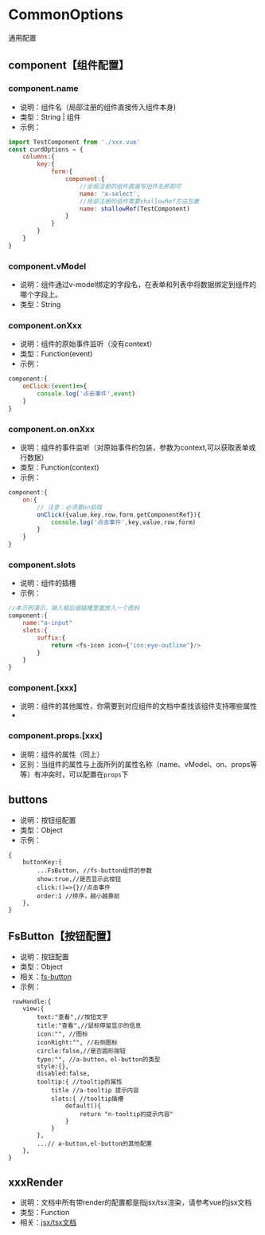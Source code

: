 # CommonOptions
通用配置

## component【组件配置】

### component.name
* 说明：组件名（局部注册的组件直接传入组件本身)
* 类型：String | 组件
* 示例： 
```js
import TestComponent from './xxx.vue'
const curdOptions = {
    columns:{
        key:{
            form:{
                component:{
                    //全局注册的组件直接写组件名称即可
                    name: 'a-select',
                    //局部注册的组件需要shallowRef方法包裹
                    name: shallowRef(TestComponent)
                }
            }
        }
    }
}
```

### component.vModel
* 说明：组件通过v-model绑定的字段名，在表单和列表中将数据绑定到组件的哪个字段上。
* 类型：String


### component.onXxx
* 说明：组件的原始事件监听（没有context）
* 类型：Function(event)
* 示例：
```js
component:{
    onClick:(event)=>{
        console.log('点击事件',event)
    }
}
```

### component.on.onXxx
* 说明：组件的事件监听（对原始事件的包装，参数为context,可以获取表单或行数据）
* 类型：Function(context)
* 示例：
```js
component:{
    on:{
        // 注意：必须要on前缀
        onClick({value,key,row,form,getComponentRef}){
            console.log('点击事件',key,value,row,form)
        }
    }
}
```


### component.slots
* 说明：组件的插槽
* 示例： 
```js
//本示例演示，输入框后缀插槽里面放入一个图标
component:{
    name:"a-input"
    slots:{
        suffix:{
            return <fs-icon icon={"ion:eye-outline"}/>
        }
    }
}
```

### component.[xxx]
* 说明：组件的其他属性，你需要到对应组件的文档中查找该组件支持哪些属性
* 

### component.props.[xxx]
* 说明：组件的属性（同上）
* 区别：当组件的属性与上面所列的属性名称（name、vModel、on、props等等）有冲突时，可以配置在`props`下




## buttons
* 说明：按钮组配置
* 类型：Object
* 示例：
```
{
    buttonKey:{
        ...FsButton, //fs-button组件的参数
        show:true,//是否显示此按钮
        click:()=>{}//点击事件
        order:1 //排序，越小越靠前
    },
}
```


## FsButton【按钮配置】
* 说明：按钮配置
* 类型：Object
* 相关：[fs-button](./components/crud/basic/fs-button.md)
* 示例：
```
 rowHandle:{
    view:{
        text:"查看",//按钮文字
        title:"查看",//鼠标停留显示的信息
        icon:"", //图标
        iconRight:"", //右侧图标
        circle:false,//是否圆形按钮
        type:"", //a-button，el-button的类型
        style:{},
        disabled:false,
        tooltip:{ //tooltip的属性
            title //a-tooltip 提示内容
            slots:{ //tooltip插槽
                default(){
                    return "n-tooltip的提示内容"
                }
            }
        },
        ...// a-button,el-button的其他配置
    },
}
```


## xxxRender
* 说明：文档中所有带render的配置都是指jsx/tsx渲染，请参考vue的jsx文档
* 类型：Function
* 相关：[jsx/tsx文档](https://cn.vuejs.org/guide/extras/render-function.html#jsx-tsx)
